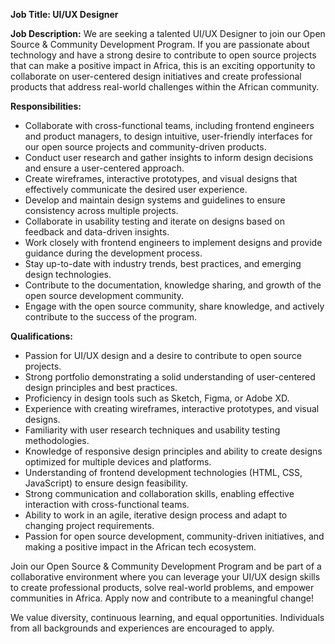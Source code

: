 **Job Title: UI/UX Designer**

**Job Description:**
We are seeking a talented UI/UX Designer to join our Open Source & Community Development Program. If you are passionate about technology and have a strong desire to contribute to open source projects that can make a positive impact in Africa, this is an exciting opportunity to collaborate on user-centered design initiatives and create professional products that address real-world challenges within the African community.

**Responsibilities:**
- Collaborate with cross-functional teams, including frontend engineers and product managers, to design intuitive, user-friendly interfaces for our open source projects and community-driven products.
- Conduct user research and gather insights to inform design decisions and ensure a user-centered approach.
- Create wireframes, interactive prototypes, and visual designs that effectively communicate the desired user experience.
- Develop and maintain design systems and guidelines to ensure consistency across multiple projects.
- Collaborate in usability testing and iterate on designs based on feedback and data-driven insights.
- Work closely with frontend engineers to implement designs and provide guidance during the development process.
- Stay up-to-date with industry trends, best practices, and emerging design technologies.
- Contribute to the documentation, knowledge sharing, and growth of the open source development community.
- Engage with the open source community, share knowledge, and actively contribute to the success of the program.

**Qualifications:**
- Passion for UI/UX design and a desire to contribute to open source projects.
- Strong portfolio demonstrating a solid understanding of user-centered design principles and best practices.
- Proficiency in design tools such as Sketch, Figma, or Adobe XD.
- Experience with creating wireframes, interactive prototypes, and visual designs.
- Familiarity with user research techniques and usability testing methodologies.
- Knowledge of responsive design principles and ability to create designs optimized for multiple devices and platforms.
- Understanding of frontend development technologies (HTML, CSS, JavaScript) to ensure design feasibility.
- Strong communication and collaboration skills, enabling effective interaction with cross-functional teams.
- Ability to work in an agile, iterative design process and adapt to changing project requirements.
- Passion for open source development, community-driven initiatives, and making a positive impact in the African tech ecosystem.

Join our Open Source & Community Development Program and be part of a collaborative environment where you can leverage your UI/UX design skills to create professional products, solve real-world problems, and empower communities in Africa. Apply now and contribute to a meaningful change!

We value diversity, continuous learning, and equal opportunities. Individuals from all backgrounds and experiences are encouraged to apply.